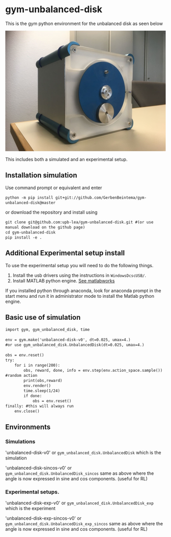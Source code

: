 # gym-unbalanced-disk

This is the gym python environment for the unbalanced disk as seen below

![Setup](UnbalancedDisc1.jpg)

This includes both a simulated and an experimental setup. 

## Installation simulation

Use command prompt or equivalent and enter

```
python -m pip install git+git://github.com/GerbenBeintema/gym-unbalanced-disk@master
```

or download the repository and install using

```
git clone git@github.com:upb-lea/gym-unbalanced-disk.git #(or use manual download on the github page)
cd gym-unbalanced-disk
pip install -e .
```

## Additional Experimental setup install

To use the experimental setup you will need to do the following things.

1. Install the usb drivers using the instructions in `WindowsDcscUSB/`. 
2. Install MATLAB python engine. [See matlabworks](https://nl.mathworks.com/help/matlab/matlab_external/install-the-matlab-engine-for-python.html)

If you installed python through anaconda, look for anaconda prompt in the start menu and run it in administrator mode to install the Matlab python engine.

## Basic use of simulation

```
import gym, gym_unbalanced_disk, time

env = gym.make('unbalanced-disk-v0', dt=0.025, umax=4.) 
#or use gym_unbalanced_disk.UnbalancedDisk(dt=0.025, umax=4.)

obs = env.reset()
try:
    for i in range(200):
        obs, reward, done, info = env.step(env.action_space.sample()) #random action
        print(obs,reward)
        env.render()
        time.sleep(1/24)
        if done:
            obs = env.reset()
finally: #this will always run
    env.close()
```

## Environments

### Simulations

'unbalanced-disk-v0' or `gym_unbalanced_disk.UnbalancedDisk` which is the simulation

'unbalanced-disk-sincos-v0' or `gym_unbalanced_disk.UnbalancedDisk_sincos` same as above where the angle is now expressed in sine and cos components. (useful for RL)

### Experimental setups.

'unbalanced-disk-exp-v0' or `gym_unbalanced_disk.UnbalancedDisk_exp` which is the experiment

'unbalanced-disk-exp-sincos-v0' or `gym_unbalanced_disk.UnbalancedDisk_exp_sincos` same as above where the angle is now expressed in sine and cos components. (useful for RL)
